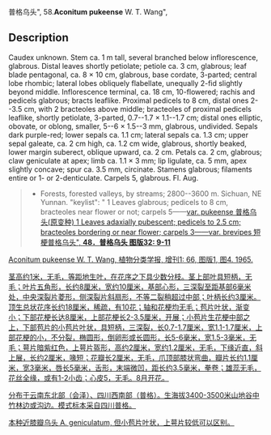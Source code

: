 普格乌头",
58.**Aconitum pukeense** W. T. Wang",

## Description
Caudex unknown. Stem ca. 1 m tall, several branched below inflorescence, glabrous. Distal leaves shortly petiolate; petiole ca. 3 cm, glabrous; leaf blade pentagonal, ca. 8 × 10 cm, glabrous, base cordate, 3-parted; central lobe rhombic; lateral lobes obliquely flabellate, unequally 2-fid slightly beyond middle. Inflorescence terminal, ca. 18 cm, 10-flowered; rachis and pedicels glabrous; bracts leaflike. Proximal pedicels to 8 cm, distal ones 2--3.5 cm, with 2 bracteoles above middle; bracteoles of proximal pedicels leaflike, shortly petiolate, 3-parted, 0.7--1.7 × 1.1--1.7 cm; distal ones elliptic, obovate, or oblong, smaller, 5--6 × 1.5--3 mm, glabrous, undivided. Sepals dark purple-red; lower sepals ca. 1.1 cm; lateral sepals ca. 1.3 cm; upper sepal galeate, ca. 2 cm high, ca. 1.2 cm wide, glabrous, shortly beaked, lower margin suberect, oblique upward, ca. 2 cm. Petals ca. 2 cm, glabrous; claw geniculate at apex; limb ca. 1.1 × 3 mm; lip ligulate, ca. 5 mm, apex slightly concave; spur ca. 3.5 mm, circinate. Stamens glabrous; filaments entire or 1- or 2-denticulate. Carpels 5, glabrous. Fl. Aug.

> * Forests, forested valleys, by streams; 2800--3600 m. Sichuan, NE Yunnan.
  "keylist": "
1 Leaves glabrous; pedicels to 8 cm, bracteoles near flower or not; carpels 5——<a href='/info/Aconitum pukeense var. pukeense?t=foc'>var. pukeense 普格乌头(原变种)
1 Leaves adaxially pubescent; pedicels to 2.5 cm; bracteoles bordering or near flower; carpels 3——<a href='/info/Aconitum pukeense var. brevipes?t=foc'>var. brevipes 短梗普格乌头",
**48．普格乌头 图版32: 9-11**

Aconitum pukeense W. T. Wang, 植物分类学报, 增刊1: 66, 图版1, 图4. 1965.

茎高约1米，无毛，等距地生叶，在花序之下具少数分枝。茎上部叶具短柄，无毛；叶片五角形，长约8厘米，宽约10厘米，基部心形，三深裂至距基部6毫米处，中央深裂片菱形，侧深裂片斜扇形，不等二裂稍超过中部；叶柄长约3厘米。顶生总状花序长约18厘米，稀疏，有10花；轴和花梗均无毛；苞片叶状，渐变小；下部花梗长达8厘米，上部花梗长2-3.5厘米，开展；小苞片生花梗中部之上，下部苞片的小苞片叶状，具短柄，三深裂，长0.7-1.7厘米，宽1.1-1.7厘米，上部花梗的小，不分裂，椭圆形，倒卵形或长圆形，长5-6毫米，宽1.5-3毫米，无毛；萼片暗紫红色，上萼片盔形，高约2厘米，宽约1.2厘米，无毛，下缘近直，斜上展，长约2厘米，喙短；花瓣长2厘米，无毛，爪顶部膝状弯曲，瓣片长约1.1厘米，宽3毫米，唇长5毫米，舌形，末端微凹，距长约3.5毫米，拳卷；雄蕊无毛，花丝全缘，或有1-2小齿；心皮5，无毛。8月开花。

分布于云南东北部（会泽）、四川西南部（普格）。生海拔3400-3500米山地谷中竹林边或沟边。模式标本采自四川普格。

本种近膝瓣乌头 A. geniculatum, 但小苞片叶状，上萼片较低可以区别。
